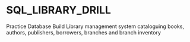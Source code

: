 # SQL_LIBRARY_DRILL
Practice Database Build
Library management system cataloguing books, authors, publishers, borrowers, branches and branch inventory 
